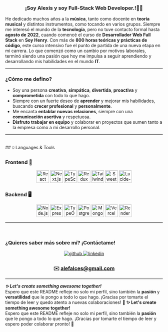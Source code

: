 ### <div align="center">¡Soy Alexis y soy Full-Stack Web Developer.!👨‍💻</div>

He dedicado muchos años a la **música**, tanto como docente en **teoría musical** y distintos instrumentos, como tocando en varios grupos. Siempre me interesó el mundo de la **tecnología**, pero no tuve contacto formal hasta **agosto de 2022**, cuando comencé el curso de **Desarrollador Web Full Stack** en **Soy Henry**. Con más de **800 horas teóricas y prácticas de código**, este curso intensivo fue el punto de partida de una nueva etapa en mi carrera. Lo que comenzó como un cambio por motivos laborales, terminó siendo una pasión que hoy me impulsa a seguir aprendiendo y desarrollando mis habilidades en el mundo **IT**.

---

### **¿Cómo me defino?**  
- Soy una persona **creativa**, **simpática**, **divertida**, **proactiva** y **comprometida** con todo lo que hago.  
- Siempre con un fuerte deseo de **aprender** y mejorar mis habilidades, buscando **crecer profesional** y **personalmente**.  
- Me encanta **entablar nuevas relaciones**, siempre con una **comunicación asertiva** y respetuosa.  
- **Disfruto trabajar en equipo** y colaborar en proyectos que sumen tanto a la empresa como a mi desarrollo personal.

---

<br/>
## ◽ Languages & Tools

### Frontend 🚀
<div align="center">
  <a href="https://reactjs.org/" target="_blank"><img src="https://profilinator.rishav.dev/skills-assets/react-original-wordmark.svg" alt="React" height="40"/></a>
  <a href="https://nextjs.org/" target="_blank"><img src="https://profilinator.rishav.dev/skills-assets/nextjs-original-wordmark.svg" alt="Next.js" height="40"/></a>
  <a href="https://www.typescriptlang.org/" target="_blank"><img src="https://profilinator.rishav.dev/skills-assets/typescript-original.svg" alt="TypeScript" height="40"/></a>
  <a href="https://redux.js.org/" target="_blank"><img src="https://profilinator.rishav.dev/skills-assets/redux-original.svg" alt="Redux" height="40"/></a>
  <a href="https://tailwindcss.com/" target="_blank"><img src="https://profilinator.rishav.dev/skills-assets/tailwindcss-original-wordmark.svg" alt="Tailwind CSS" height="40"/></a>
  <a href="https://sweetalert2.github.io/" target="_blank"><img src="https://img.icons8.com/color/48/000000/sweetalert2.png" alt="SweetAlert2" height="40"/></a>
  <a href="https://lucide.dev/" target="_blank"><img src="https://img.icons8.com/fluency/48/000000/code-file.svg" alt="Lucide-react" height="40"/></a>
</div>

### Backend 🖥️
<div align="center">
  <a href="https://nodejs.org/" target="_blank"><img src="https://profilinator.rishav.dev/skills-assets/nodejs-original-wordmark.svg" alt="Node.js" height="40"/></a>
  <a href="https://expressjs.com/" target="_blank"><img src="https://profilinator.rishav.dev/skills-assets/express-original-wordmark.svg" alt="Express.js" height="40"/></a>
  <a href="https://typeorm.io/" target="_blank"><img src="https://img.icons8.com/color/48/000000/typeorm.png" alt="TypeORM" height="40"/></a>
  <a href="https://www.postgresql.org/" target="_blank"><img src="https://profilinator.rishav.dev/skills-assets/postgresql-original-wordmark.svg" alt="PostgreSQL" height="40"/></a>
  <a href="https://www.mongodb.com/" target="_blank"><img src="https://profilinator.rishav.dev/skills-assets/mongodb-original-wordmark.svg" alt="MongoDB" height="40"/></a>
  <a href="https://vercel.com/" target="_blank"><img src="https://img.icons8.com/color/48/000000/vercel.png" alt="Vercel" height="40"/></a>
  <a href="https://render.com/" target="_blank"><img src="https://img.icons8.com/fluency/48/000000/render.png" alt="Render" height="40"/></a>
</div>

---

<br/>

### **¿Quieres saber más sobre mí? ¡Contáctame!**

<div align="center">
  <a href="https://github.com/AleFalces" target="_blank">
    <img src="https://img.shields.io/badge/github-%2324292e.svg?&style=for-the-badge&logo=github&logoColor=white" alt="github" style="margin-bottom: 5px;" />
  </a>
  <a href="https://www.linkedin.com/in/alexis-falces-95b892252/" target="_blank">
    <img src="https://img.shields.io/badge/linkedin-%231E77B5.svg?&style=for-the-badge&logo=linkedin&logoColor=white" alt="linkedin" style="margin-bottom: 5px;" />
  </a>  
  <h3>✉️ <a href="mailto:alefalces@gmail.com">alefalces@gmail.com</a></h3>
</div>

---

***✨ Let's create something awesome together!***  
Espero que este README refleje no solo mi perfil, sino también la **pasión** y **versatilidad** que le pongo a todo lo que hago. ¡Gracias por tomarte el tiempo de leer y quedo atento a nuevas colaboraciones! 🌟
**✨ Let's create something awesome together!**  
Espero que este README refleje no solo mi perfil, sino también la **pasión** que le pongo a todo lo que hago. ¡Gracias por tomarte el tiempo de leer y espero poder colaborar pronto! 🌟


